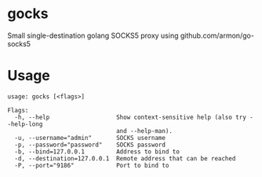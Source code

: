 # gocks
Small single-destination golang SOCKS5 proxy using github.com/armon/go-socks5

Usage
=====

    usage: gocks [<flags>]
    
    Flags:
      -h, --help                   Show context-sensitive help (also try --help-long
                                   and --help-man).
      -u, --username="admin"       SOCKS username
      -p, --password="password"    SOCKS password
      -b, --bind=127.0.0.1         Address to bind to
      -d, --destination=127.0.0.1  Remote address that can be reached
      -P, --port="9186"            Port to bind to


